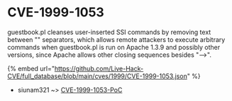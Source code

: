 # CVE-1999-1053

guestbook.pl cleanses user-inserted SSI commands by removing text between "<!--" and "-->" separators, which allows remote attackers to execute arbitrary commands when guestbook.pl is run on Apache 1.3.9 and possibly other versions, since Apache allows other closing sequences besides "-->".

{% embed url="https://github.com/Live-Hack-CVE/full_database/blob/main/cves/1999/CVE-1999-1053.json" %}


* siunam321 ~> [CVE-1999-1053-PoC](https://www.alice-snow.ru/1999/database/cve-1999-1053/cve-1999-1053-poc-siunam321)